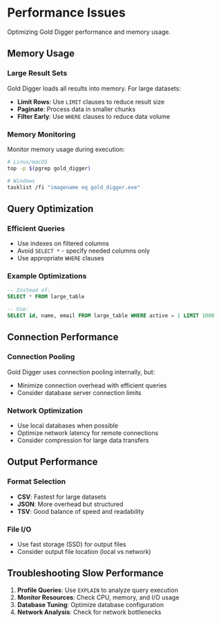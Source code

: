 # Performance Issues

Optimizing Gold Digger performance and memory usage.

## Memory Usage

### Large Result Sets

Gold Digger loads all results into memory. For large datasets:

- **Limit Rows**: Use `LIMIT` clauses to reduce result size
- **Paginate**: Process data in smaller chunks
- **Filter Early**: Use `WHERE` clauses to reduce data volume

### Memory Monitoring

Monitor memory usage during execution:

```bash
# Linux/macOS
top -p $(pgrep gold_digger)

# Windows
tasklist /fi "imagename eq gold_digger.exe"
```

## Query Optimization

### Efficient Queries

- Use indexes on filtered columns
- Avoid `SELECT *` - specify needed columns only
- Use appropriate `WHERE` clauses

### Example Optimizations

```sql
-- Instead of:
SELECT * FROM large_table

-- Use:
SELECT id, name, email FROM large_table WHERE active = 1 LIMIT 1000
```

## Connection Performance

### Connection Pooling

Gold Digger uses connection pooling internally, but:

- Minimize connection overhead with efficient queries
- Consider database server connection limits

### Network Optimization

- Use local databases when possible
- Optimize network latency for remote connections
- Consider compression for large data transfers

## Output Performance

### Format Selection

- **CSV**: Fastest for large datasets
- **JSON**: More overhead but structured
- **TSV**: Good balance of speed and readability

### File I/O

- Use fast storage (SSD) for output files
- Consider output file location (local vs network)

## Troubleshooting Slow Performance

1. **Profile Queries**: Use `EXPLAIN` to analyze query execution
2. **Monitor Resources**: Check CPU, memory, and I/O usage
3. **Database Tuning**: Optimize database configuration
4. **Network Analysis**: Check for network bottlenecks
